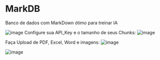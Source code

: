 # MarkDB
Banco de dados com MarkDown ótimo para treinar IA

![image](https://github.com/user-attachments/assets/2f55d9b8-9c90-488a-8ae9-28053fbb6435)
Configure sua API_Key e o tamanho de seus Chunks:
![image](https://github.com/user-attachments/assets/4e5ba010-cea2-4c20-a17c-e818895c0d5f)

Faça Upload de PDF, Excel, Word e imagens:
![image](https://github.com/user-attachments/assets/3bceb832-bff1-4673-9207-982767f8e5b4)


![image](https://github.com/user-attachments/assets/13834974-f1c8-4752-ae5d-56561c51e550)

